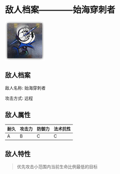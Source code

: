 # 敌人档案————始海穿刺者

![始海穿刺者](./eneIcons/始海穿刺者.png)

## 敌人档案

敌人名称: 始海穿刺者

攻击方式: 远程

## 敌人属性

| 耐久      | 攻击力  | 防御力 | 法术抗性 |
|---------|------|-----|------|
| A | B | C | C |

## 敌人特性
> 优先攻击小范围内当前生命比例最低的目标

